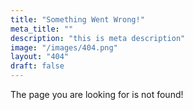 ```yaml
---
title: "Something Went Wrong!"
meta_title: ""
description: "this is meta description"
image: "/images/404.png"
layout: "404"
draft: false
---
```


The page you are looking for is not found!
